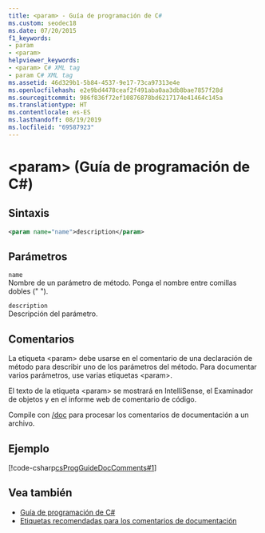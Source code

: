 ```yaml
---
title: <param> - Guía de programación de C#
ms.custom: seodec18
ms.date: 07/20/2015
f1_keywords:
- param
- <param>
helpviewer_keywords:
- <param> C# XML tag
- param C# XML tag
ms.assetid: 46d329b1-5b84-4537-9e17-73ca97313e4e
ms.openlocfilehash: e2e9bd4478ceaf2f491aba0aa3db8bae7857f28d
ms.sourcegitcommit: 986f836f72ef10876878bd6217174e41464c145a
ms.translationtype: HT
ms.contentlocale: es-ES
ms.lasthandoff: 08/19/2019
ms.locfileid: "69587923"
---
```

# <a name="param-c-programming-guide"></a>\<param> (Guía de programación de C#)
## <a name="syntax"></a>Sintaxis  
  
```xml  
<param name="name">description</param>  
```  
  
## <a name="parameters"></a>Parámetros  
 `name`  
 Nombre de un parámetro de método. Ponga el nombre entre comillas dobles (" ").  
  
 `description`  
 Descripción del parámetro.  
  
## <a name="remarks"></a>Comentarios  
 La etiqueta \<param> debe usarse en el comentario de una declaración de método para describir uno de los parámetros del método. Para documentar varios parámetros, use varias etiquetas \<param>.  
  
 El texto de la etiqueta \<param> se mostrará en IntelliSense, el Examinador de objetos y en el informe web de comentario de código.  
  
 Compile con [/doc](../../language-reference/compiler-options/doc-compiler-option.md) para procesar los comentarios de documentación a un archivo.  
  
## <a name="example"></a>Ejemplo  
 [!code-csharp[csProgGuideDocComments#1](~/samples/snippets/csharp/VS_Snippets_VBCSharp/csProgGuideDocComments/CS/DocComments.cs#1)]  
  
## <a name="see-also"></a>Vea también

- [Guía de programación de C#](../index.md)
- [Etiquetas recomendadas para los comentarios de documentación](./recommended-tags-for-documentation-comments.md)
